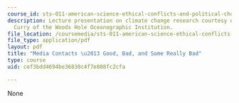 ```yaml
---
course_id: sts-011-american-science-ethical-conflicts-and-political-choices-fall-2007
description: Lecture presentation on climate change research courtesy of Dr. William
  Curry of the Woods Hole Oceanographic Institution.
file_location: /coursemedia/sts-011-american-science-ethical-conflicts-and-political-choices-fall-2007/cef3bdd4694be36830c4f7e808fc2cfa_lec19_curry.pdf
file_type: application/pdf
layout: pdf
title: "Media Contacts \u2013 Good, Bad, and Some Really Bad"
type: course
uid: cef3bdd4694be36830c4f7e808fc2cfa

---
```

None